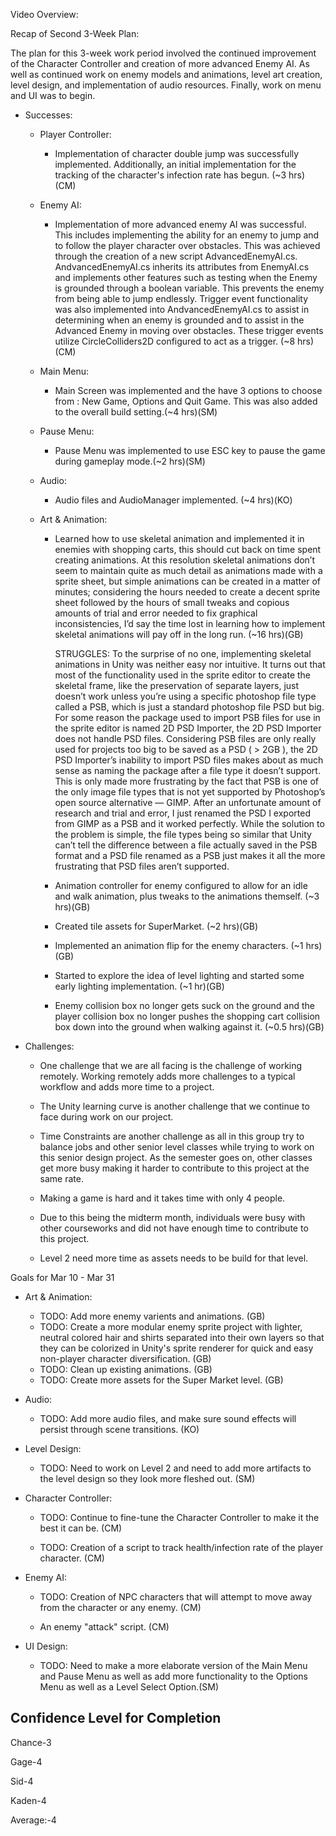 Video Overview:



Recap of Second 3-Week Plan:

The plan for this 3-week work period involved the continued improvement of the Character Controller and creation
of more advanced Enemy AI. As well as continued work on enemy models and animations, level art creation, 
level design, and implementation of audio resources. Finally, work on menu and UI was to begin.


-   Successes:

    -   Player Controller:

        -	Implementation of character double jump was successfully implemented. Additionally,
			an initial implementation for the tracking of the character's infection rate has begun.
			(\~3 hrs)(CM)

    -   Enemy AI:

        -   Implementation of more advanced enemy AI was successful. This includes implementing the 
			ability for an enemy to jump and to follow the player character over obstacles. This was achieved
			through the creation of a new script AdvancedEnemyAI.cs. AndvancedEnemyAI.cs inherits its attributes
			from EnemyAI.cs and implements other features such as testing when the Enemy is grounded through a boolean
			variable. This prevents the enemy from being able to jump endlessly. Trigger event functionality
			was also implemented into AndvancedEnemyAI.cs to assist in determining when an enemy is grounded
			and to assist in the Advanced Enemy in moving over obstacles. These trigger events utilize CircleColliders2D
			configured to act as a trigger. (\~8 hrs) (CM)

    -   Main Menu:

        -	Main Screen was implemented and the have 3 options to choose from : New Game, Options and Quit Game. This was also added to the overall build setting.(\~4 hrs)(SM) 
		
	-   Pause Menu:

        -	Pause Menu was implemented to use ESC key to pause the game during gameplay mode.(\~2 hrs)(SM)

    -   Audio:

        -	Audio files and AudioManager implemented. (\~4 hrs)(KO)  
	
	-	Art & Animation:

		-	Learned how to use skeletal animation and implemented it in enemies with shopping
			carts, this should cut back on time spent creating animations. At this resolution 
			skeletal animations don’t seem to maintain quite as much detail as animations made 
			with a sprite sheet, but simple animations can be created in a matter of minutes; 
			considering the hours needed to create a decent sprite sheet followed by the hours 
			of small tweaks and copious amounts of trial and error needed to fix graphical 
			inconsistencies, I’d say the time lost in learning how to implement skeletal 
			animations will pay off in the long run. (\~16 hrs)(GB)
			
			STRUGGLES: To the surprise of no one, implementing skeletal animations in Unity was 
			neither easy nor intuitive. It turns out that most of the functionality used in the 
			sprite editor to create the skeletal frame, like the preservation of separate layers,
			just doesn’t work unless you’re using a specific photoshop file type called a PSB, 
			which is just a standard photoshop file PSD but big. For some reason the package used
			to import PSB files for use in the sprite editor is named 2D PSD Importer, the 2D PSD
			Importer does not handle PSD files. Considering PSB files are only really used for 
			projects too big to be saved as a PSD ( > 2GB ), the 2D PSD Importer’s inability to import 
			PSD files makes about as much sense as naming the package after a file type it doesn’t
			support. This is only made more frustrating by the fact that PSB is one of the only 
			image file types that is not yet supported by Photoshop’s open source alternative — GIMP.
			After an unfortunate amount of research and trial and error, I just renamed the PSD I 
			exported from GIMP as a PSB and it worked perfectly. While the solution to the problem 
			is simple, the file types being so similar that Unity can’t tell the difference between
			a file actually saved in the PSB format and a PSD file renamed as a PSB just makes it all
			the more frustrating that PSD files aren’t supported. 

		-	Animation controller for enemy configured to allow for an idle and walk animation, plus
 			tweaks to the animations themself. (\~3 hrs)(GB)

		-	Created tile assets for SuperMarket. (\~2 hrs)(GB)
		
		-	Implemented an animation flip for the enemy characters. (\~1 hrs)(GB)

		-	Started to explore the idea of level lighting and started some early lighting implementation. 
		 	(\~1 hr)(GB) 
			
		-	Enemy collision box no longer gets suck on the ground and the player collision box no longer
			pushes the shopping cart collision box down into the ground when walking against it. 
			(\~0.5 hrs)(GB)
<!-- -->

-   Challenges:

    -   One challenge that we are all facing is the challenge of working
        remotely. Working remotely adds more challenges to a typical
        workflow and adds more time to a project.

    -   The Unity learning curve is another challenge that we continue to face during 
		work on our project.

    -   Time Constraints are another challenge as all in this group try
        to balance jobs and other senior level classes while trying to
        work on this senior design project. As the semester goes on, other classes
		get more busy making it harder  to contribute to this project at the same rate.

    -   Making a game is hard and it takes time with only 4 people.
	
	-   Due to this being the midterm month, individuals were busy with other courseworks and did not have enough time to contribute to this project.
	
	- Level 2 need more time as assets needs to be build for that level.

    

Goals for Mar 10 - Mar 31


-   Art & Animation:
	-	TODO: Add more enemy varients and animations. (GB)
	-	TODO: Create a more modular enemy sprite project with lighter, neutral colored hair and shirts
		separated into their own layers so that they can be colorized in Unity's sprite renderer for 
		quick and easy non-player character diversification. (GB)
	-	TODO: Clean up existing animations. (GB)
	-	TODO: Create more assets for the Super Market level. (GB)
   
-   Audio:
    -   TODO: Add more audio files, and make sure sound effects will persist through scene transitions. (KO)

	
-   Level Design: 
    -   TODO: Need to work on Level 2 and need to add more artifacts to the level design so they look more fleshed out. (SM)


-   Character Controller:

    -   TODO: Continue to fine-tune the Character Controller to make it
        the best it can be. (CM)
		
	- 	TODO: Creation of a script to track health/infection rate of the player character. (CM)


-   Enemy AI:

    -   TODO: Creation of NPC characters that will attempt to move away
        from the character or any enemy. (CM)
		
	-	An enemy "attack" script. (CM) 

-   UI Design: 
    -   TODO: Need to make a more elaborate version of the Main Menu and Pause Menu as well as add more functionality to the Options Menu as well as a Level Select Option.(SM)


Confidence Level for Completion
---------------------------------
  Chance-3
  
  Gage-4
  
  Sid-4
  
  Kaden-4
  
  Average:-4

